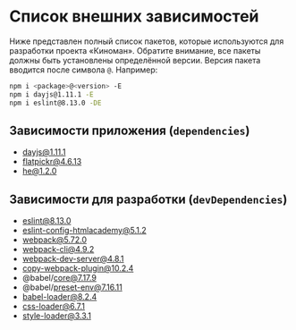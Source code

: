 # Список внешних зависимостей

Ниже представлен полный список пакетов, которые используются для разработки проекта «Киноман». Обратите внимание, все пакеты должны быть установлены определённой версии. Версия пакета вводится после символа `@`. Например:

```bash
npm i <package>@<version> -E
npm i dayjs@1.11.1 -E
npm i eslint@8.13.0 -DE
```

## Зависимости приложения (`dependencies`)

- dayjs@1.11.1
- flatpickr@4.6.13
- he@1.2.0

## Зависимости для разработки (`devDependencies`)

- eslint@8.13.0
- eslint-config-htmlacademy@5.1.2
- webpack@5.72.0
- webpack-cli@4.9.2
- webpack-dev-server@4.8.1
- copy-webpack-plugin@10.2.4
- @babel/core@7.17.9
- @babel/preset-env@7.16.11
- babel-loader@8.2.4
- css-loader@6.7.1
- style-loader@3.3.1

